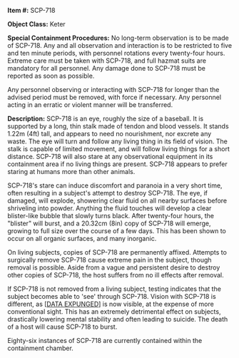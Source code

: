 **Item #:** SCP-718

**Object Class:** Keter

**Special Containment Procedures:** No long-term observation is to be made of SCP-718. Any and all observation and interaction is to be restricted to five and ten minute periods, with personnel rotations every twenty-four hours. Extreme care must be taken with SCP-718, and full hazmat suits are mandatory for all personnel. Any damage done to SCP-718 must be reported as soon as possible.

Any personnel observing or interacting with SCP-718 for longer than the advised period must be removed, with force if necessary. Any personnel acting in an erratic or violent manner will be transferred.

**Description:** SCP-718 is an eye, roughly the size of a baseball. It is supported by a long, thin stalk made of tendon and blood vessels. It stands 1.22m (4ft) tall, and appears to need no nourishment, nor excrete any waste. The eye will turn and follow any living thing in its field of vision. The stalk is capable of limited movement, and will follow living things for a short distance. SCP-718 will also stare at any observational equipment in its containment area if no living things are present. SCP-718 appears to prefer staring at humans more than other animals.

SCP-718's stare can induce discomfort and paranoia in a very short time, often resulting in a subject's attempt to destroy SCP-718. The eye, if damaged, will explode, showering clear fluid on all nearby surfaces before shriveling into powder. Anything the fluid touches will develop a clear blister-like bubble that slowly turns black. After twenty-four hours, the "blister" will burst, and a 20.32cm (8in) copy of SCP-718 will emerge, growing to full size over the course of a few days. This has been shown to occur on all organic surfaces, and many inorganic.

On living subjects, copies of SCP-718 are permanently affixed. Attempts to surgically remove SCP-718 cause extreme pain in the subject, though removal is possible. Aside from a vague and persistent desire to destroy other copies of SCP-718, the host suffers from no ill effects after removal.

If SCP-718 is not removed from a living subject, testing indicates that the subject becomes able to 'see' through SCP-718. Vision with SCP-718 is different, as \[[DATA EXPUNGED](/roget-s-proposal)\] is now visible, at the expense of more conventional sight. This has an extremely detrimental effect on subjects, drastically lowering mental stability and often leading to suicide. The death of a host will cause SCP-718 to burst.

Eighty-six instances of SCP-718 are currently contained within the containment chamber.